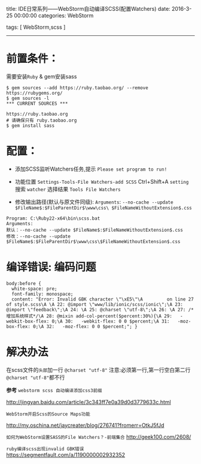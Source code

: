 title: IDE日常系列——WebStorm自动编译SCSS(配置Watchers)
date: 2016-3-25 00:00:00
categories:  WebStorm

tags: [ WebStorm,scss ]


---



# 前置条件：

需要安装`Ruby` & gem安装sass
```
$ gem sources --add https://ruby.taobao.org/ --remove https://rubygems.org/
$ gem sources -l
*** CURRENT SOURCES ***
 
https://ruby.taobao.org
# 请确保只有 ruby.taobao.org
$ gem install sass
```


# 配置：
* 添加SCSS监听Watchers任务,提示
`Please set program to run!`


*   功能位置 `Settings-Tools-File Watchers-add SCSS`
Ctrl+Shift+A `setting`
搜索 `watcher` 选择结果 `Tools File Watchers`


*   修改输出路径(默认与原文件同级):
`Arguments`:  `--no-cache --update $FileName$:$FileParentDir$\www\css\ $FileNameWithoutExtension$.css`



```
Program: C:\Ruby22-x64\bin\scss.bat
Arguments:
默认：--no-cache --update $FileName$:$FileNameWithoutExtension$.css
修改：--no-cache --update $FileName$:$FileParentDir$\www\css\$FileNameWithoutExtension$.css
```

 


# 编译错误: 编码问题
```
body:before {
  white-space: pre;
  font-family: monospace;
  content: "Error: Invalid GBK character \"\xE5\"\A         on line 27 of style.scss\A \A 22: @import \"www/lib/ionic/scss/ionic\";\A 23: @import \"feedback\";\A 24: \A 25: @charset \"utf-8\";\A 26: \A 27: /*增加系统样式*/\A 28: @mixin add-col-percent($percent:30%){\A 29:   -webkit-box-flex: 0;\A 30:   -webkit-flex: 0 0 $percent;\A 31:   -moz-box-flex: 0;\A 32:   -moz-flex: 0 0 $percent;"; }
```


# 解决办法
在scss文件的`头部`加一行 ` @charset "utf-8" `
注意:必须第一行,第一行空白第二行 ` @charset "utf-8" `都不行


**参考**
`webstorm scss 自动编译添加css3前缀`

http://jingyan.baidu.com/article/3c343ff7e0a39d0d3779633c.html


`WebStorm开启Scss的Source Maps功能`

http://my.oschina.net/jaycreater/blog/276741?fromerr=OtkJ5fJd


`如何为WebStorm设置SASS的File Watchers？-前端集合`
http://geek100.com/2608/


`ruby编译scss出现invalid GBK错误`
https://segmentfault.com/a/1190000002932352


<!-- more -->
